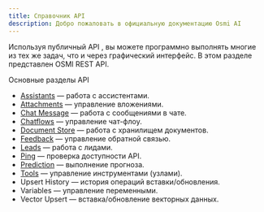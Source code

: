 ```yaml
---
title: Справочник API
description: Добро пожаловать в официальную документацию Osmi AI
---
```


Используя публичный API , вы можете программно выполнять многие из тех же задач, что и через графический интерфейс. В этом разделе представлен OSMI  REST API.

Основные разделы API



* [Assistants](/api-reference/assistants) — работа с ассистентами.
* [Attachments](/api-reference/attachments) — управление вложениями.
* [Chat Message](/api-reference/chat-message) — работа с сообщениями в чате.
* [Chatflows](/api-reference/chatflows) — управление чат-флоу.
* [Document Store](/api-reference/document-store) — работа с хранилищем документов.
* [Feedback](/api-reference/feedback) — управление обратной связью.
* [Leads](/api-reference/leads) — работа с лидами.
* [Ping](/api-reference/ping) — проверка доступности API.
* [Prediction](/api-reference/prediction) — выполнение прогноза.
* [Tools](/api-reference/tools) — управление инструментами (узлами).
* Upsert History — история операций вставки/обновления.
* Variables — управление переменными.
* Vector Upsert — вставка/обновление векторных данных.
